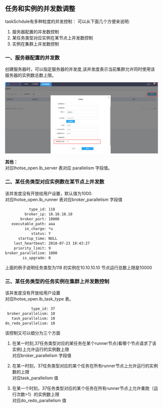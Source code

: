## 任务和实例的并发数调整
taskSchdule有多种粒度的并发控制：
可以从下面几个方便来说明:
1. 服务器配置的并发数控制
2. 某任务类型对应实例在某节点上并发数控制
3. 实例在集群上并发数控制


### 一、服务器配置的并发数
创建服务器时，可以指定服务器的并发度,该并发度表示当前集群允许同时使用该服务器的实例数总数上限。  

![](/workflow/workflow/images/serverConcurrent.png)

**其他：**  
对应lhotse_open.lb_server 表对应 parallelism 字段值。 

### 二、某任务类型对应实例数在某节点上并发数
该并发度没有开放给用户设置，默认值为1000.  
对应lhotse_open.lb_runner 表对应broker_parallelism 字段值  
```
           type_id: 118
         broker_ip: 10.10.10.10
       broker_port: 10000
   executable_path: aaa
         in_charge: *u
            status: Y
      startup_time: NULL
    last_heartbeat: 2018-07-23 19:43:27
    priority_limit: 9
broker_parallelism: 1000
        is_upgrade: 0

```
上面的例子说明任务类型为118 的实例在10.10.10.10 节点运行总数上限是10000

### 三、某任务类型的任务实例在集群上并发数控制  
该并发度没有开放给用户设置  
对应lhotse_open.lb_task_type 表。  
```
            type_id: 37
 broker_parallelism: 10
   task_parallelism: 10
do_redo_parallelism: 10
```
该控制又可以细分为三个方面  
1. 在某一时刻,37任务类型对应的某任务在某个runner节点(看哪个节点请求了该实例)上允许运行的实例数上限    
对应broker_parallelism 字段值

2. 在某一时刻，37任务类型对应的某个任务在所有runner节点上允许运行的实例数的上限  
对应task_parallelism 值  

3. 在某一个时刻，37任务类型对应的某个任务在所有runner节点上允许重跑（运行次数>1）的实例数上限  
对应do_redo_parallelism 值

